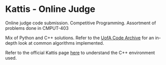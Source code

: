 # Kattis - Online Judge
Online judge code submission. Competitive Programming. Assortment of problems done in CMPUT-403

Mix of Python and C++ solutions. Refer to the [UofA Code Archive](https://github.com/UAPSPC/Code-Archive) for an in-depth look at common algorithms implemented.

Refer to the official Kattis page [here](https://open.kattis.com/help/cpp) to understand the C++ environment used.

